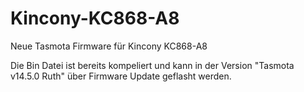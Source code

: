 # Kincony-KC868-A8
Neue Tasmota Firmware für Kincony KC868-A8

Die Bin Datei ist bereits kompeliert und kann in der Version "Tasmota v14.5.0 Ruth" über Firmware Update geflasht werden.
